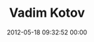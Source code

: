 ---
title: "Vadim Kotov"
date: 2012-05-18 09:32:52 00:00
permalink: /evergreenv
twitter: ""
likes: [115,69,67,418,353]
id: 270
gravatar: "http://www.gravatar.com/avatar/5b61188b6e5488a8757bdc545f5e046e"
---